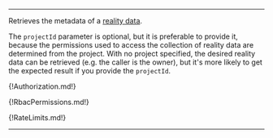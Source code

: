 ---

Retrieves the metadata of a [reality data](https://www.itwinjs.org/learning/glossary/#realitydata).

The `projectId` parameter is optional, but it is preferable to provide it, because the permissions used to access the collection of reality data are determined from the project. With no project specified, the desired reality data can be retrieved (e.g. the caller is the owner), but it's more likely to get the expected result if you provide the `projectId`.

{!Authorization.md!}

{!RbacPermissions.md!}

{!RateLimits.md!}

---